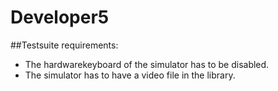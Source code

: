 # Developer5

##Testsuite requirements:
* The hardwarekeyboard of the simulator has to be disabled.
* The simulator has to have a video file in the library.
